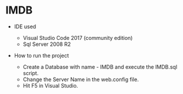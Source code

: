 # IMDB

* IDE used
    - Visual Studio Code 2017 (community edition)
    - Sql Server 2008 R2

* How to run the project 
    - Create a Database with name - IMDB and execute the IMDB.sql script.
    - Change the Server Name in the web.config file.
    - Hit F5 in Visual Studio.

